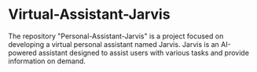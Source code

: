 # Virtual-Assistant-Jarvis
The repository "Personal-Assistant-Jarvis" is a project focused on developing a virtual personal assistant named Jarvis. Jarvis is an AI-powered assistant designed to assist users with various tasks and provide information on demand.
